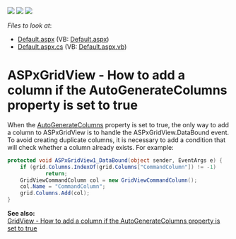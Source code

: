 <!-- default badges list -->
![](https://img.shields.io/endpoint?url=https://codecentral.devexpress.com/api/v1/VersionRange/128533248/11.1.8%2B)
[![](https://img.shields.io/badge/Open_in_DevExpress_Support_Center-FF7200?style=flat-square&logo=DevExpress&logoColor=white)](https://supportcenter.devexpress.com/ticket/details/E3587)
[![](https://img.shields.io/badge/📖_How_to_use_DevExpress_Examples-e9f6fc?style=flat-square)](https://docs.devexpress.com/GeneralInformation/403183)
<!-- default badges end -->
<!-- default file list -->
*Files to look at*:

* [Default.aspx](./CS/WebSite/Default.aspx) (VB: [Default.aspx](./VB/WebSite/Default.aspx))
* [Default.aspx.cs](./CS/WebSite/Default.aspx.cs) (VB: [Default.aspx.vb](./VB/WebSite/Default.aspx.vb))
<!-- default file list end -->
# ASPxGridView - How to add a column if the AutoGenerateColumns property is set to true


<p>When the  <a href="http://documentation.devexpress.com/#AspNet/DevExpressWebASPxGridViewASPxGridView_AutoGenerateColumnstopic"><u>AutoGenerateColumns</u></a> property is set to true, the only way to add a column to ASPxGridView is to handle the ASPxGridView.DataBound event. To avoid creating duplicate columns, it is necessary to add a condition that will check whether a column already exists. For example:</p>

```cs
protected void ASPxGridView1_DataBound(object sender, EventArgs e) {
    if (grid.Columns.IndexOf(grid.Columns["CommandColumn"]) != -1)
            return;
    GridViewCommandColumn col = new GridViewCommandColumn();
    col.Name = "CommandColumn";
    grid.Columns.Add(col);
}
```

<p> </p><p><strong>See also:</strong><br />
<a href="https://www.devexpress.com/Support/Center/p/E20054">GridView - How to add a column if the AutoGenerateColumns property is set to true</a></p><br />


<br/>


